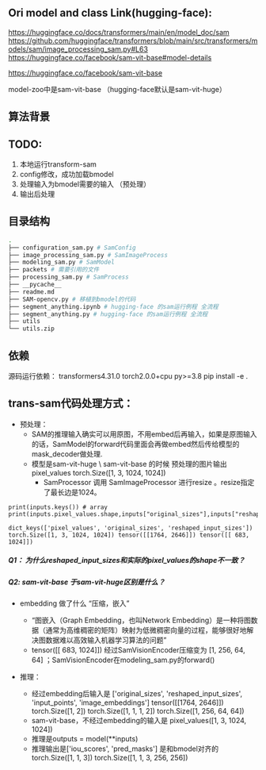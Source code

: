 
## Ori model and class Link(hugging-face):

https://huggingface.co/docs/transformers/main/en/model_doc/sam
https://github.com/huggingface/transformers/blob/main/src/transformers/models/sam/image_processing_sam.py#L63
https://huggingface.co/facebook/sam-vit-base#model-details

https://huggingface.co/facebook/sam-vit-base

model-zoo中是sam-vit-base （hugging-face默认是sam-vit-huge）
## 算法背景


## TODO:
1. 本地运行transform-sam
2. config修改，成功加载bmodel
2. 处理输入为bmodel需要的输入 （预处理）
3. 输出后处理

## 目录结构
```bash
.
├── configuration_sam.py # SamConfig
├── image_processing_sam.py # SamImageProcess
├── modeling_sam.py # SamModel
├── packets # 需要引用的文件
├── processing_sam.py # SamProcess
├── __pycache__ 
├── readme.md 
├── SAM-opencv.py # 移植到bmodel的代码
├── segment_anything.ipynb # hugging-face 的sam运行例程 全流程
├── segment_anything.py # hugging-face 的sam运行例程 全流程
├── utils
└── utils.zip
```
## 依赖
源码运行依赖： transformers4.31.0 torch2.0.0+cpu   py>=3.8 
pip install -e .

## trans-sam代码处理方式：

- 预处理：
    - SAM的推理输入确实可以用原图，不用embed后再输入，如果是原图输入的话，SamModel的forward代码里面会再做embed然后传给模型的mask_decoder做处理. 
    - 模型是sam-vit-huge \ sam-vit-base 的时候 预处理的图片输出 pixel_values torch.Size([1, 3, 1024, 1024]) 
        - SamProcessor 调用 SamImageProcessor 进行resize 。resize指定了最长边是1024。

```
print(inputs.keys()) # array
print(inputs.pixel_values.shape,inputs["original_sizes"],inputs["reshaped_input_sizes"]) 

dict_keys(['pixel_values', 'original_sizes', 'reshaped_input_sizes'])
torch.Size([1, 3, 1024, 1024]) tensor([[1764, 2646]]) tensor([[ 683, 1024]])
```
##### Q1： 为什么reshaped_input_sizes和实际的pixel_values的shape不一致？
##### Q2: sam-vit-base 于sam-vit-huge区别是什么？


- embedding 做了什么 “压缩，嵌入”
    - “图嵌入（Graph Embedding，也叫Network Embedding）是一种将图数据（通常为高维稠密的矩阵）映射为低微稠密向量的过程，能够很好地解决图数据难以高效输入机器学习算法的问题”
    - tensor([[ 683, 1024]]) 经过SamVisionEncoder压缩变为 [1, 256, 64, 64] ；SamVisionEncoder在modeling_sam.py的forward()


- 推理：
    - 经过embedding后输入是 ['original_sizes', 'reshaped_input_sizes', 'input_points', 'image_embeddings']
        tensor([[1764, 2646]])
        torch.Size([1, 2])
        torch.Size([1, 1, 1, 2])
        torch.Size([1, 256, 64, 64])
    - sam-vit-base，不经过embedding的输入是 pixel_values([1, 3, 1024, 1024]) 
    - 推理是outputs = model(**inputs)
    - 推理输出是['iou_scores', 'pred_masks'] 是和bmodel对齐的
        torch.Size([1, 1, 3]) torch.Size([1, 1, 3, 256, 256])


